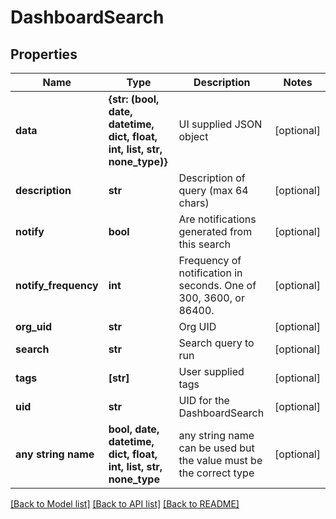 # DashboardSearch


## Properties
Name | Type | Description | Notes
------------ | ------------- | ------------- | -------------
**data** | **{str: (bool, date, datetime, dict, float, int, list, str, none_type)}** | UI supplied JSON object | [optional] 
**description** | **str** | Description of query (max 64 chars) | [optional] 
**notify** | **bool** | Are notifications generated from this search | [optional] 
**notify_frequency** | **int** | Frequency of notification in seconds. One of 300, 3600, or 86400. | [optional] 
**org_uid** | **str** | Org UID | [optional] 
**search** | **str** | Search query to run | [optional] 
**tags** | **[str]** | User supplied tags | [optional] 
**uid** | **str** | UID for the DashboardSearch | [optional] 
**any string name** | **bool, date, datetime, dict, float, int, list, str, none_type** | any string name can be used but the value must be the correct type | [optional]

[[Back to Model list]](../README.md#documentation-for-models) [[Back to API list]](../README.md#documentation-for-api-endpoints) [[Back to README]](../README.md)


